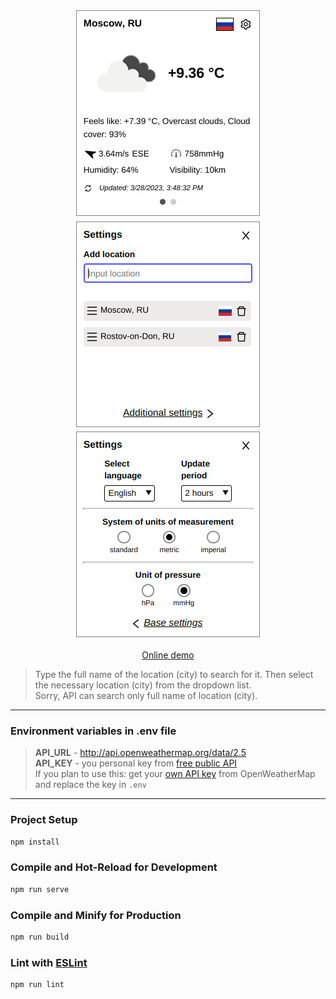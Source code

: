 <p align="center">
    <img src="docs/example1.png" alt="img" width="298" height="334" >
    <img src="docs/example2.png" alt="img" width="298" height="334" >
    <img src="docs/example3.png" alt="img" width="298" height="334" >
</p>
<p align="center">
    <a href="https://weather-widget-alpha.vercel.app">Online demo</a>
</p>

>Type the full name of the location (city) to search for it. Then select the necessary location (city) from the dropdown list.  
>Sorry, API can search only full name of location (city).
---
### Environment variables in .env file

> **API_URL** - http://api.openweathermap.org/data/2.5  
> **API_KEY** - you personal key from [free public API](http://api.openweathermap.org)  
> If you plan to use this: get your [own API key](https://openweathermap.org/appid#get) from OpenWeatherMap and replace the key in `.env`
---    
### Project Setup

```sh
npm install
```

### Compile and Hot-Reload for Development

```sh
npm run serve
```

### Compile and Minify for Production

```sh
npm run build
```

### Lint with [ESLint](https://eslint.org/)

```sh
npm run lint
```

